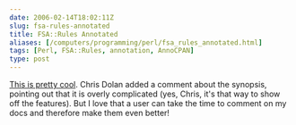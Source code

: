 ```yaml
--- 
date: 2006-02-14T18:02:11Z
slug: fsa-rules-annotated
title: FSA::Rules Annotated
aliases: [/computers/programming/perl/fsa_rules_annotated.html]
tags: [Perl, FSA::Rules, annotation, AnnoCPAN]
type: post
---
```


<p><a href="http://annocpan.org/~DWHEELER/FSA-Rules-0.23/lib/FSA/Rules.pm" title="FSA::Rules on AnnoCPAN">This is pretty cool</a>. Chris Dolan added a comment about the synopsis, pointing out that it is overly complicated (yes, Chris, it's that way to show off the features). But I love that a user can take the time to comment on my docs and therefore make them even better!</p>
